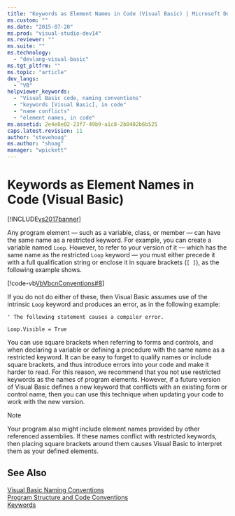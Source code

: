 ```yaml
---
title: "Keywords as Element Names in Code (Visual Basic) | Microsoft Docs"
ms.custom: ""
ms.date: "2015-07-20"
ms.prod: "visual-studio-dev14"
ms.reviewer: ""
ms.suite: ""
ms.technology: 
  - "devlang-visual-basic"
ms.tgt_pltfrm: ""
ms.topic: "article"
dev_langs: 
  - "VB"
helpviewer_keywords: 
  - "Visual Basic code, naming conventions"
  - "keywords [Visual Basic], in code"
  - "name conflicts"
  - "element names, in code"
ms.assetid: 2e4e8e02-23f7-49b9-a1c8-2b0402b6b525
caps.latest.revision: 11
author: "stevehoag"
ms.author: "shoag"
manager: "wpickett"
---
```

# Keywords as Element Names in Code (Visual Basic)
[!INCLUDE[vs2017banner](../../../includes/vs2017banner.md)]

Any program element — such as a variable, class, or member — can have the same name as a restricted keyword. For example, you can create a variable named `Loop`. However, to refer to your version of it — which has the same name as the restricted `Loop` keyword — you must either precede it with a full qualification string or enclose it in square brackets (`[ ]`), as the following example shows.  
  
 [!code-vb[VbVbcnConventions#8](../../../samples/snippets/visualbasic/VS_Snippets_VBCSharp/VbVbcnConventions/VB/Class1.vb#8)]  
  
 If you do not do either of these, then Visual Basic assumes use of the intrinsic `Loop` keyword and produces an error, as in the following example:  
  
 `' The following statement causes a compiler error.`  
  
 `Loop.Visible = True`  
  
 You can use square brackets when referring to forms and controls, and when declaring a variable or defining a procedure with the same name as a restricted keyword. It can be easy to forget to qualify names or include square brackets, and thus introduce errors into your code and make it harder to read. For this reason, we recommend that you not use restricted keywords as the names of program elements. However, if a future version of Visual Basic defines a new keyword that conflicts with an existing form or control name, then you can use this technique when updating your code to work with the new version.  
  
> [!NOTE]
>  Your program also might include element names provided by other referenced assemblies. If these names conflict with restricted keywords, then placing square brackets around them causes Visual Basic to interpret them as your defined elements.  
  
## See Also  
 [Visual Basic Naming Conventions](../../../visual-basic/programming-guide/program-structure/naming-conventions.md)   
 [Program Structure and Code Conventions](../../../visual-basic/programming-guide/program-structure/program-structure-and-code-conventions.md)   
 [Keywords](../../../visual-basic/language-reference/keywords/index.md)